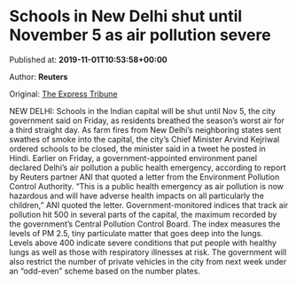 
# Schools in New Delhi shut until November 5 as air pollution severe

Published at: **2019-11-01T10:53:58+00:00**

Author: **Reuters**

Original: [The Express Tribune](https://tribune.com.pk/story/2091457/3-schools-new-delhi-shut-november-5-air-pollution-severe/)

NEW DELHI: Schools in the Indian capital will be shut until Nov 5, the city government said on Friday, as residents breathed the season’s worst air for a third straight day.
As farm fires from New Delhi’s neighboring states sent swathes of smoke into the capital, the city’s Chief Minister Arvind Kejriwal ordered schools to be closed, the minister said in a tweet he posted in Hindi.
Earlier on Friday, a government-appointed environment panel declared Delhi’s air pollution a public health emergency, according to report by Reuters partner ANI that quoted a letter from the Environment Pollution Control Authority.
“This is a public health emergency as air pollution is now hazardous and will have adverse health impacts on all particularly the children,” ANI quoted the letter.
Government-monitored indices that track air pollution hit 500 in several parts of the capital, the maximum recorded by the government’s Central Pollution Control Board.
The index measures the levels of PM 2.5, tiny particulate matter that goes deep into the lungs.
Levels above 400 indicate severe conditions that put people with healthy lungs as well as those with respiratory illnesses at risk.
The government will also restrict the number of private vehicles in the city from next week under an “odd-even” scheme based on the number plates.
